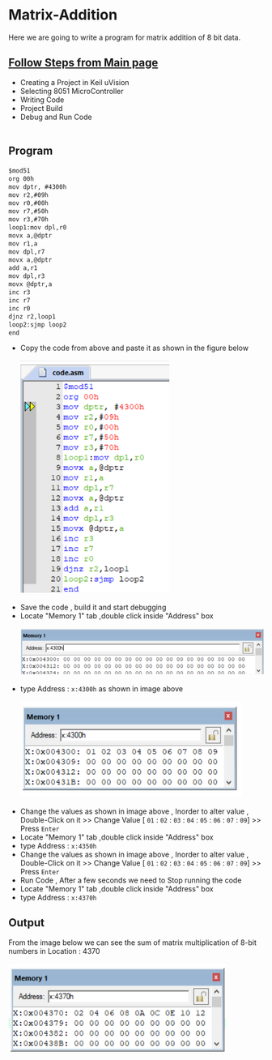 # Matrix-Addition
Here we are going to write a program for matrix addition of 8 bit data.
## <a href="https://github.com/pscretn/8051-Programming-Using-Keil-uVision">Follow Steps from Main page</a>
* Creating a Project in Keil uVision
* Selecting 8051 MicroController
* Writing Code
* Project Build
* Debug and Run Code<br><br>

 ## Program
 ```Assembly
$mod51
org 00h
mov dptr, #4300h
mov r2,#09h
mov r0,#00h
mov r7,#50h
mov r3,#70h
loop1:mov dpl,r0
movx a,@dptr
mov r1,a
mov dpl,r7
movx a,@dptr
add a,r1
mov dpl,r3
movx @dptr,a
inc r3
inc r7
inc r0
djnz r2,loop1
loop2:sjmp loop2
end
```
* Copy the code from above and paste it as shown in the figure below<br><br>
![](/images/im1.png) <br><br>
 * Save the code , build it and start debugging<br>
* Locate "Memory 1" tab ,double click inside "Address" box<br><br>
![](/images/img16.png) <br><br>
* type Address : ```x:4300h``` as shown in image above<br><br>
![](/images/im2.png) <br><br>
* Change the values as shown in image above , Inorder to alter value , Double-Click on it >> Change Value [ `01` : `02` : `03` : `04` : `05` : `06` : `07` : `09`] >> Press `Enter`
* Locate "Memory 1" tab ,double click inside "Address" box<br>
* type Address : ```x:4350h```
* Change the values as shown in image above , Inorder to alter value , Double-Click on it >> Change Value [ `01` : `02` : `03` : `04` : `05` : `06` : `07` : `09`] >> Press `Enter`
* Run Code , After a few seconds we need to Stop running the code
* Locate "Memory 1" tab ,double click inside "Address" box<br>
* type Address : ```x:4370h```
## Output
From the image below we can see the sum of matrix multiplication of 8-bit numbers in Location : 4370 <br><br>
![](/images/im4.png) <br><br>
